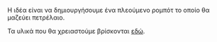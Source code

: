 Η ιδέα είναι να δημιουργήσουμε ένα πλεούμενο ρομπότ το οποίο θα μαζεύει πετρέλαιο.

Τα υλικά που θα χρειαστούμε βρίσκονται [εδώ](https://github.com/ezeakis/ellak_20192020_teamA/blob/master/%CE%A5%CE%BB%CE%B9%CE%BA%CE%AC).
